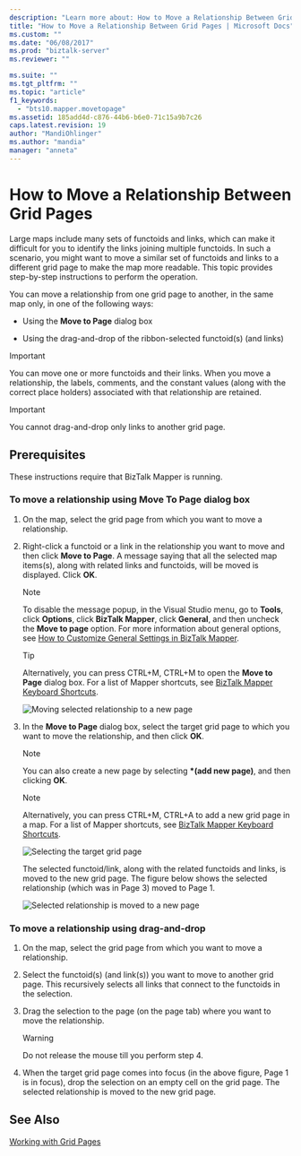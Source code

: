 ```yaml
---
description: "Learn more about: How to Move a Relationship Between Grid Pages"
title: "How to Move a Relationship Between Grid Pages | Microsoft Docs"
ms.custom: ""
ms.date: "06/08/2017"
ms.prod: "biztalk-server"
ms.reviewer: ""

ms.suite: ""
ms.tgt_pltfrm: ""
ms.topic: "article"
f1_keywords: 
  - "bts10.mapper.movetopage"
ms.assetid: 185add4d-c876-44b6-b6e0-71c15a9b7c26
caps.latest.revision: 19
author: "MandiOhlinger"
ms.author: "mandia"
manager: "anneta"
---
```

# How to Move a Relationship Between Grid Pages
Large maps include many sets of functoids and links, which can make it difficult for you to identify the links joining multiple functoids. In such a scenario, you might want to move a similar set of functoids and links to a different grid page to make the map more readable. This topic provides step-by-step instructions to perform the operation.  
  
 You can move a relationship from one grid page to another, in the same map only, in one of the following ways:  
  
-   Using the **Move to Page** dialog box  
  
-   Using the drag-and-drop of the ribbon-selected functoid(s) (and links)  
  
> [!IMPORTANT]
>  You can move one or more functoids and their links. When you move a relationship, the labels, comments, and the constant values (along with the correct place holders) associated with that relationship are retained.  
  
> [!IMPORTANT]
>  You cannot drag-and-drop only links to another grid page.  
  
## Prerequisites  
 These instructions require that BizTalk Mapper is running.  
  
### To move a relationship using Move To Page dialog box  
  
1.  On the map, select the grid page from which you want to move a relationship.  
  
2.  Right-click a functoid or a link in the relationship you want to move and then click **Move to Page**. A message saying that all the selected map items(s), along with related links and functoids, will be moved is displayed. Click **OK**.  
  
    > [!NOTE]
    >  To disable the message popup, in the Visual Studio menu, go to **Tools**, click **Options**, click **BizTalk Mapper**, click **General**, and then uncheck the **Move to page** option. For more information about general options, see [How to Customize General Settings in BizTalk Mapper](../core/how-to-customize-general-settings-in-biztalk-mapper.md).  
  
    > [!TIP]
    >  Alternatively, you can press CTRL+M, CTRL+M to open the **Move to Page** dialog box. For a list of Mapper shortcuts, see [BizTalk Mapper Keyboard Shortcuts](../core/biztalk-mapper-keyboard-shortcuts.md).  
  
     ![Moving selected relationship to a new page](../core/media/moving-a-functoid-new.gif "Moving_a_functoid_new")  
  
3.  In the **Move to Page** dialog box, select the target grid page to which you want to move the relationship, and then click **OK**.  
  
    > [!NOTE]
    >  You can also create a new page by selecting **\*(add new page)**, and then clicking **OK**.  
  
    > [!NOTE]
    >  Alternatively, you can press CTRL+M, CTRL+A to add a new grid page in a map. For a list of Mapper shortcuts, see [BizTalk Mapper Keyboard Shortcuts](../core/biztalk-mapper-keyboard-shortcuts.md).  
  
     ![Selecting the target grid page](../core/media/moving-a-functoid-step4.gif "Moving_a_functoid_Step4")  
  
     The selected functoid/link, along with the related functoids and links, is moved to the new grid page. The figure below shows the selected relationship (which was in Page 3) moved to Page 1.  
  
     ![Selected relationship is moved to a new page](../core/media/moving-a-functoid-new2.gif "Moving_a_functoid_new2")  
  
### To move a relationship using drag-and-drop  
  
1.  On the map, select the grid page from which you want to move a relationship.  
  
2.  Select the functoid(s) (and link(s)) you want to move to another grid page. This recursively selects all links that connect to the functoids in the selection.  
  
3.  Drag the selection to the page (on the page tab) where you want to move the relationship.  
  
    > [!WARNING]
    >  Do not release the mouse till you perform step 4.  
  
4.  When the target grid page comes into focus (in the above figure, Page 1 is in focus), drop the selection on an empty cell on the grid page. The selected relationship is moved to the new grid page.  
  
## See Also  
 [Working with Grid Pages](../core/working-with-grid-pages.md)
